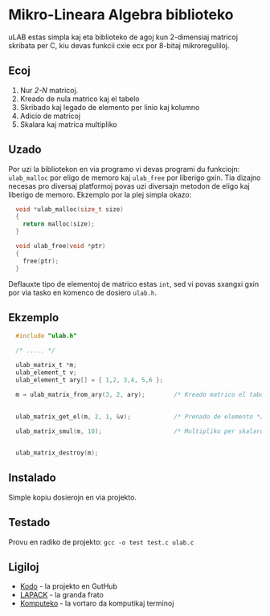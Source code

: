 Mikro-Lineara Algebra biblioteko
==========================================

uLAB estas simpla kaj eta biblioteko de agoj kun 2-dimensiaj matricoj skribata per C, kiu devas funkcii cxie ecx por 8-bitaj mikroreguliloj. 


Ecoj
-------------------------------------------

1. Nur *2-N* matricoj.
2. Kreado de nula matrico kaj el tabelo
3. Skribado kaj legado de elemento per linio kaj kolumno
4. Adicio de matricoj
5. Skalara kaj matrica multipliko

Uzado
-------------------------------------------
Por uzi la bibliotekon en via programo vi devas programi du funkciojn: `ulab_malloc` por eligo de memoro kaj `ulab_free` por liberigo gxin. Tia dizajno necesas pro diversaj platformoj povas uzi diversajn metodon de eligo kaj liberigo de memoro. Ekzemplo por la plej simpla okazo:

```C
  void *ulab_malloc(size_t size)
  {
    return malloc(size);
  }

  void ulab_free(void *ptr)
  {
    free(ptr);
  }
```

Deflauxte tipo de elementoj de matrico estas `int`, sed vi povas sxangxi gxin por via tasko en komenco de dosiero `ulab.h`. 

Ekzemplo
-------------------------------------------

```C
  #include "ulab.h"

  /* ..... */

  ulab_matrix_t *m;
  ulab_element_t v;
  ulab_element_t ary[] = { 1,2, 3,4, 5,6 };

  m = ulab_matrix_from_ary(3, 2, ary);        /* Kreado matrico el tabelo */

  
  ulab_matrix_get_el(m, 2, 1, &v);            /* Prenado de elemento */
  
  ulab_matrix_smul(m, 10);                    /* Multipliko per skalaro */


  ulab_matrix_destroy(m);

```

Instalado
-------------------------------------------

Simple kopiu dosierojn en via projekto.


Testado
-------------------------------------------

Provu en radiko de projekto:  `gcc -o test test.c ulab.c`

Ligiloj
-------------------------------------------

* [Kodo][1] - la projekto en GutHub
* [LAPACK][3] - la granda frato
* [Komputeko][4] - la vortaro da komputikaj terminoj

[1]:https://github.com/flipback/ulab
[3]:http://www.netlib.org/lapack/
[4]:http://komputeko.net/
